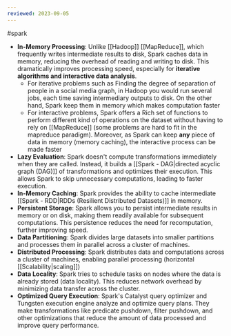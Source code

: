 ```yaml
---
reviewed: 2023-09-05
---
```


 #spark

- **In-Memory Processing**: Unlike [[Hadoop]] [[MapReduce]], which frequently writes intermediate results to disk, Spark caches data in memory, reducing the overhead of reading and writing to disk. This dramatically improves processing speed, especially for **iterative algorithms and interactive data analysis**.
  - For iterative problems such as Finding the degree of separation of people in a social media graph, in Hadoop you would run several jobs, each time saving intermediary outputs to disk. On the other hand, Spark keep them in memory which makes computation faster
  - For interactive problems, Spark offers a Rich set of functions to perform different kind of operations on the dataset without having to rely on [[MapReduce]] (some problems are hard to fit in the mapreduce paradigm). Moreover, as Spark can keep **any** piece of data in memory (memory caching), the interactive process can be made faster
- **Lazy Evaluation**: Spark doesn't compute transformations immediately when they are called. Instead, it builds a [[Spark - DAG|directed acyclic graph (DAG)]] of transformations and optimizes their execution. This allows Spark to skip unnecessary computations, leading to faster execution.
- **In-Memory Caching**: Spark provides the ability to cache intermediate [[Spark - RDD|RDDs (Resilient Distributed Datasets)]] in memory.
- **Persistent Storage**: Spark allows you to persist intermediate results in memory or on disk, making them readily available for subsequent computations. This persistence reduces the need for recomputation, further improving speed.
- **Data Partitioning**: Spark divides large datasets into smaller partitions and processes them in parallel across a cluster of machines.
- **Distributed Processing**: Spark distributes data and computations across a cluster of machines, enabling parallel processing (horizontal [[Scalability|scaling]])
- **Data Locality**: Spark tries to schedule tasks on nodes where the data is already stored (data locality). This reduces network overhead by minimizing data transfer across the cluster.
- **Optimized Query Execution**: Spark's Catalyst query optimizer and Tungsten execution engine analyze and optimize query plans. They make transformations like predicate pushdown, filter pushdown, and other optimizations that reduce the amount of data processed and improve query performance.

